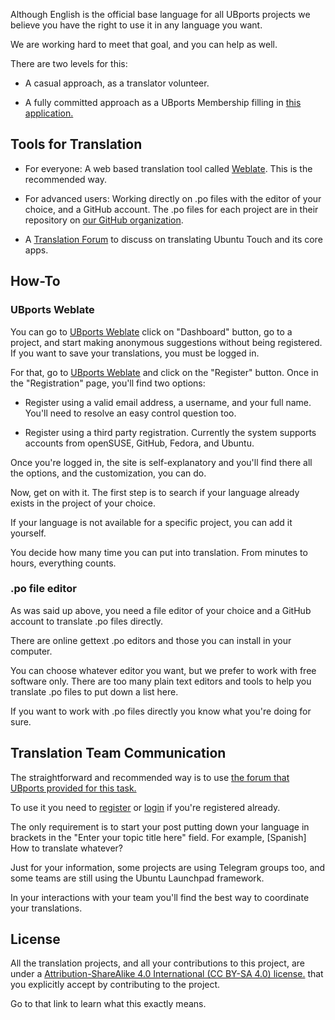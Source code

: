Although English is the official base language for all UBports projects we believe you have the right to use it in any language you want.

We are working hard to meet that goal, and you can help as well.

There are two levels for this:

* A casual approach, as a translator volunteer.

* A fully committed approach as a UBports Membership filling in [this application.](https://ubports.com/survey/start/ubports-membership-application-6)


## Tools for Translation


* For everyone: A web based translation tool called [Weblate](https://translate.ubports.com/). This is the recommended way.

* For advanced users: Working directly on .po files with the editor of your choice, and a GitHub account. The .po files for each project are in their repository on [our GitHub organization](https://github.com/ubports). 

* A [Translation Forum](https://forums.ubports.com/category/39/translations) to discuss on translating Ubuntu Touch and its core apps.


## How-To


### UBports Weblate

You can go to [UBports Weblate](https://translate.ubports.com/) click on "Dashboard" button, go to a project, and start making anonymous suggestions without being registered. If you want to save your translations, you must be logged in.

For that, go to [UBports Weblate](https://translate.ubports.com/) and click on the "Register" button. Once in the "Registration" page, you'll find two options:

* Register using a valid email address, a username, and your full name. You'll need to resolve an easy control question too.

* Register using a third party registration. Currently the system supports accounts from openSUSE, GitHub, Fedora, and Ubuntu.


Once you're logged in, the site is self-explanatory and you'll find there all the options, and the customization, you can do.

Now, get on with it. The first step is to search if your language already exists in the project of your choice.

If your language is not available for a specific project, you can add it yourself.

You decide how many time you can put into translation. From minutes to hours, everything counts.


### .po file editor

As was said up above, you need a file editor of your choice and a GitHub account to translate .po files directly.

There are online gettext .po editors and those you can install in your computer.

You can choose whatever editor you want, but we prefer to work with free software only. There are too many plain text editors and tools to help you translate .po files to put down a list here.

If you want to work with .po files directly you know what you're doing for sure.


## Translation Team Communication


The straightforward and recommended way is to use [the forum that UBports provided for this task.](https://forums.ubports.com/category/39/translations)

To use it you need to [register](https://forums.ubports.com/register) or [login](https://forums.ubports.com/login) if you're registered already.

The only requirement is to start your post putting down your language in brackets in the "Enter your topic title here" field. For example, [Spanish] How to translate whatever?

Just for your information, some projects are using Telegram groups too, and some teams are still using the Ubuntu Launchpad framework.

In your interactions with your team you'll find the best way to coordinate your translations.


## License


All the translation projects, and all your contributions to this project, are under a [Attribution-ShareAlike 4.0 International (CC BY-SA 4.0) license.](https://creativecommons.org/licenses/by-sa/4.0/) that you explicitly accept by contributing to the project.

Go to that link to learn what this exactly means.